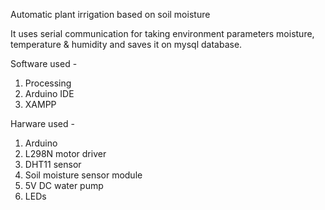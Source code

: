 Automatic plant irrigation based on soil moisture

It uses serial communication for taking environment parameters moisture, temperature & humidity and saves it on mysql database.

Software used - 
1. Processing
2. Arduino IDE
3. XAMPP

Harware used -
1. Arduino
2. L298N motor driver
3. DHT11 sensor
4. Soil moisture sensor module
5. 5V DC water pump
6. LEDs